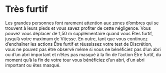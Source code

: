 # Très furtif

<p>Les grandes personnes font rarement attention aux zones d’ombres qui se trouvent à leurs pieds et vous savez profiter de cette négligence. Vous pouvez vous déplacer de 1,50 m supplémentaire quand vous Êtes furtif, jusqu’à votre maximum de Vitesse. En outre, tant que vous continuez d’enchaîner les actions Être furtif et réussissez votre test de Discrétion, vous ne pouvez pas être observé même si vous ne bénéficiez pas d’un abri ou d’un abri important et n’êtes pas masqué à la fin de l’action Être furtif, du moment qu’à la fin de votre tour vous bénéficiez d’un abri, d’un abri important ou êtes masqué.</p>